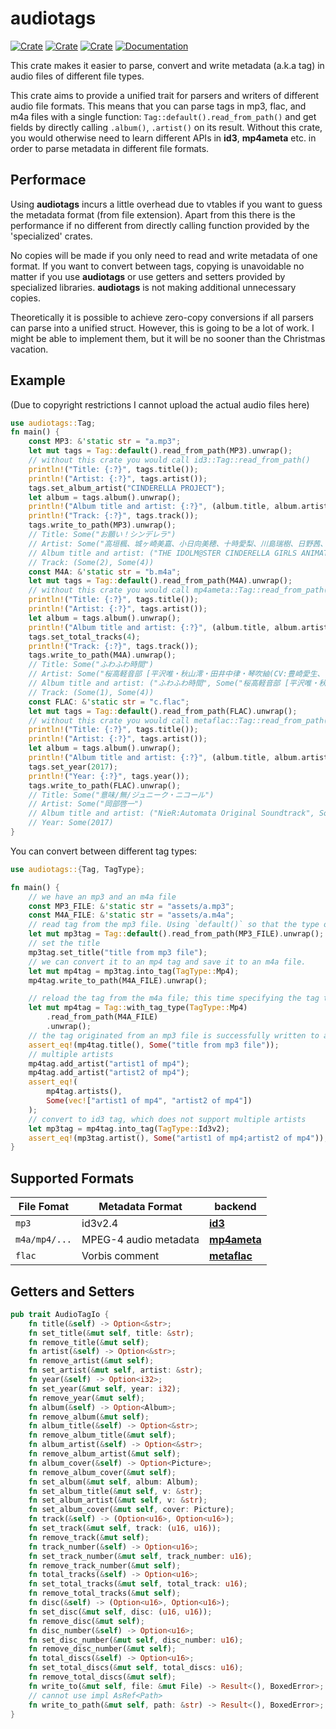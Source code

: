 # audiotags

[![Crate](https://img.shields.io/crates/v/audiotags.svg)](https://crates.io/crates/audiotags)
[![Crate](https://img.shields.io/crates/d/audiotags.svg)](https://crates.io/crates/audiotags)
[![Crate](https://img.shields.io/crates/l/audiotags.svg)](https://crates.io/crates/audiotags)
[![Documentation](https://docs.rs/audiotags/badge.svg)](https://docs.rs/audiotags/)

This crate makes it easier to parse, convert and write metadata (a.k.a tag) in audio files of different file types.

This crate aims to provide a unified trait for parsers and writers of different audio file formats. This means that you can parse tags in mp3, flac, and m4a files with a single function: `Tag::default().read_from_path()` and get fields by directly calling `.album()`, `.artist()` on its result. Without this crate, you would otherwise need to learn different APIs in **id3**, **mp4ameta** etc. in order to parse metadata in different file formats.

## Performace

Using **audiotags** incurs a little overhead due to vtables if you want to guess the metadata format (from file extension). Apart from this there is the performance if no different from directly calling function provided by the 'specialized' crates.

No copies will be made if you only need to read and write metadata of one format. If you want to convert between tags, copying is unavoidable no matter if you use **audiotags** or use getters and setters provided by specialized libraries. **audiotags** is not making additional unnecessary copies.

Theoretically it is possible to achieve zero-copy conversions if all parsers can parse into a unified struct. However, this is going to be a lot of work. I might be able to implement them, but it will be no sooner than the Christmas vacation.

## Example

(Due to copyright restrictions I cannot upload the actual audio files here)

```rust
use audiotags::Tag;
fn main() {
    const MP3: &'static str = "a.mp3";
    let mut tags = Tag::default().read_from_path(MP3).unwrap();
    // without this crate you would call id3::Tag::read_from_path()
    println!("Title: {:?}", tags.title());
    println!("Artist: {:?}", tags.artist());
    tags.set_album_artist("CINDERELLA PROJECT");
    let album = tags.album().unwrap();
    println!("Album title and artist: {:?}", (album.title, album.artist));
    println!("Track: {:?}", tags.track());
    tags.write_to_path(MP3).unwrap();
    // Title: Some("お願い！シンデレラ")
    // Artist: Some("高垣楓、城ヶ崎美嘉、小日向美穂、十時愛梨、川島瑞樹、日野茜、輿水幸子、佐久間まゆ、白坂小梅")
    // Album title and artist: ("THE IDOLM@STER CINDERELLA GIRLS ANIMATION PROJECT 01 Star!!", Some("CINDERELLA PROJECT"))
    // Track: (Some(2), Some(4))
    const M4A: &'static str = "b.m4a";
    let mut tags = Tag::default().read_from_path(M4A).unwrap();
    // without this crate you would call mp4ameta::Tag::read_from_path()
    println!("Title: {:?}", tags.title());
    println!("Artist: {:?}", tags.artist());
    let album = tags.album().unwrap();
    println!("Album title and artist: {:?}", (album.title, album.artist));
    tags.set_total_tracks(4);
    println!("Track: {:?}", tags.track());
    tags.write_to_path(M4A).unwrap();
    // Title: Some("ふわふわ時間")
    // Artist: Some("桜高軽音部 [平沢唯・秋山澪・田井中律・琴吹紬(CV:豊崎愛生、日笠陽子、佐藤聡美、寿美菜子)]")
    // Album title and artist: ("ふわふわ時間", Some("桜高軽音部 [平沢唯・秋山澪・田井中律・琴吹紬(CV:豊崎愛生、日笠陽子、佐藤聡美、寿美菜子)]"))
    // Track: (Some(1), Some(4))
    const FLAC: &'static str = "c.flac";
    let mut tags = Tag::default().read_from_path(FLAC).unwrap();
    // without this crate you would call metaflac::Tag::read_from_path()
    println!("Title: {:?}", tags.title());
    println!("Artist: {:?}", tags.artist());
    let album = tags.album().unwrap();
    println!("Album title and artist: {:?}", (album.title, album.artist));
    tags.set_year(2017);
    println!("Year: {:?}", tags.year());
    tags.write_to_path(FLAC).unwrap();
    // Title: Some("意味/無/ジュニーク・ニコール")
    // Artist: Some("岡部啓一")
    // Album title and artist: ("NieR:Automata Original Soundtrack", Some("SQUARE ENIX"))
    // Year: Some(2017)
}
```

You can convert between different tag types:

```rust
use audiotags::{Tag, TagType};

fn main() {
    // we have an mp3 and an m4a file
    const MP3_FILE: &'static str = "assets/a.mp3";
    const M4A_FILE: &'static str = "assets/a.m4a";
    // read tag from the mp3 file. Using `default()` so that the type of tag is guessed from the file extension
    let mut mp3tag = Tag::default().read_from_path(MP3_FILE).unwrap();
    // set the title
    mp3tag.set_title("title from mp3 file");
    // we can convert it to an mp4 tag and save it to an m4a file.
    let mut mp4tag = mp3tag.into_tag(TagType::Mp4);
    mp4tag.write_to_path(M4A_FILE).unwrap();

    // reload the tag from the m4a file; this time specifying the tag type (you can also use `default()`)
    let mut mp4tag = Tag::with_tag_type(TagType::Mp4)
        .read_from_path(M4A_FILE)
        .unwrap();
    // the tag originated from an mp3 file is successfully written to an m4a file!
    assert_eq!(mp4tag.title(), Some("title from mp3 file"));
    // multiple artists
    mp4tag.add_artist("artist1 of mp4");
    mp4tag.add_artist("artist2 of mp4");
    assert_eq!(
        mp4tag.artists(),
        Some(vec!["artist1 of mp4", "artist2 of mp4"])
    );
    // convert to id3 tag, which does not support multiple artists
    let mp3tag = mp4tag.into_tag(TagType::Id3v2);
    assert_eq!(mp3tag.artist(), Some("artist1 of mp4;artist2 of mp4"));
}
```

## Supported Formats

| File Fomat    | Metadata Format       | backend                                                     |
| ------------- | --------------------- | ----------------------------------------------------------- |
| `mp3`         | id3v2.4               | [**id3**](https://github.com/polyfloyd/rust-id3)            |
| `m4a/mp4/...` | MPEG-4 audio metadata | [**mp4ameta**](https://github.com/Saecki/rust-mp4ameta)     |
| `flac`        | Vorbis comment        | [**metaflac**](https://github.com/jameshurst/rust-metaflac) |

## Getters and Setters

```rust
pub trait AudioTagIo {
    fn title(&self) -> Option<&str>;
    fn set_title(&mut self, title: &str);
    fn remove_title(&mut self);
    fn artist(&self) -> Option<&str>;
    fn remove_artist(&mut self);
    fn set_artist(&mut self, artist: &str);
    fn year(&self) -> Option<i32>;
    fn set_year(&mut self, year: i32);
    fn remove_year(&mut self);
    fn album(&self) -> Option<Album>;
    fn remove_album(&mut self);
    fn album_title(&self) -> Option<&str>;
    fn remove_album_title(&mut self);
    fn album_artist(&self) -> Option<&str>;
    fn remove_album_artist(&mut self);
    fn album_cover(&self) -> Option<Picture>;
    fn remove_album_cover(&mut self);
    fn set_album(&mut self, album: Album);
    fn set_album_title(&mut self, v: &str);
    fn set_album_artist(&mut self, v: &str);
    fn set_album_cover(&mut self, cover: Picture);
    fn track(&self) -> (Option<u16>, Option<u16>);
    fn set_track(&mut self, track: (u16, u16));
    fn remove_track(&mut self);
    fn track_number(&self) -> Option<u16>;
    fn set_track_number(&mut self, track_number: u16);
    fn remove_track_number(&mut self);
    fn total_tracks(&self) -> Option<u16>;
    fn set_total_tracks(&mut self, total_track: u16);
    fn remove_total_tracks(&mut self);
    fn disc(&self) -> (Option<u16>, Option<u16>);
    fn set_disc(&mut self, disc: (u16, u16));
    fn remove_disc(&mut self);
    fn disc_number(&self) -> Option<u16>;
    fn set_disc_number(&mut self, disc_number: u16);
    fn remove_disc_number(&mut self);
    fn total_discs(&self) -> Option<u16>;
    fn set_total_discs(&mut self, total_discs: u16);
    fn remove_total_discs(&mut self);
    fn write_to(&mut self, file: &mut File) -> Result<(), BoxedError>;
    // cannot use impl AsRef<Path>
    fn write_to_path(&mut self, path: &str) -> Result<(), BoxedError>;
}
```